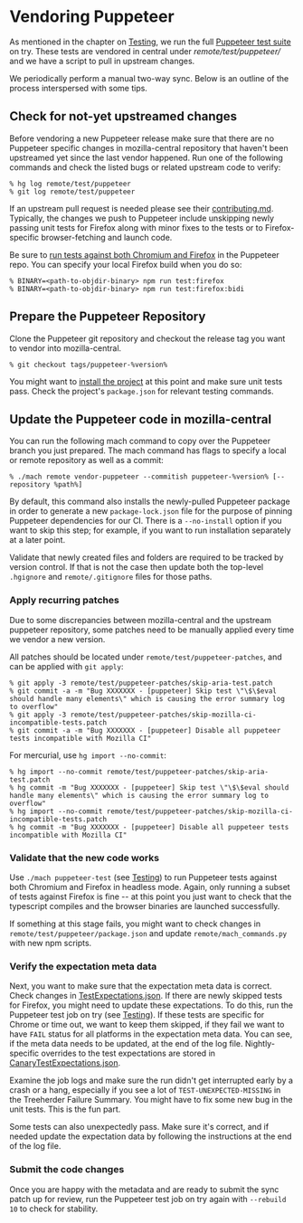 # Vendoring Puppeteer

As mentioned in the chapter on [Testing], we run the full [Puppeteer
test suite] on try.  These tests are vendored in central under
_remote/test/puppeteer/_ and we have a script to pull in upstream changes.

We periodically perform a manual two-way sync. Below is an outline of the
process interspersed with some tips.

## Check for not-yet upstreamed changes

Before vendoring a new Puppeteer release make sure that there are no Puppeteer
specific changes in mozilla-central repository that haven't been upstreamed yet
since the last vendor happened. Run one of the following commands and check the
listed bugs or related upstream code to verify:

```shell
% hg log remote/test/puppeteer
% git log remote/test/puppeteer
```

If an upstream pull request is needed please see their [contributing.md].
Typically, the changes we push to Puppeteer include unskipping newly passing
unit tests for Firefox along with minor fixes to the tests or
to Firefox-specific browser-fetching and launch code.

Be sure to [run tests against both Chromium and Firefox] in the Puppeteer
repo. You can specify your local Firefox build when you do so:

```shell
% BINARY=<path-to-objdir-binary> npm run test:firefox
% BINARY=<path-to-objdir-binary> npm run test:firefox:bidi
```

## Prepare the Puppeteer Repository

Clone the Puppeteer git repository and checkout the release tag you want
to vendor into mozilla-central.

```shell
% git checkout tags/puppeteer-%version%
```

You might want to [install the project] at this point and make sure unit tests pass.
Check the project's `package.json` for relevant testing commands.

## Update the Puppeteer code in mozilla-central

You can run the following mach command to copy over the Puppeteer branch you
just prepared. The mach command has flags to specify a local or remote
repository as well as a commit:

```shell
% ./mach remote vendor-puppeteer --commitish puppeteer-%version% [--repository %path%]
```

By default, this command also installs the newly-pulled Puppeteer package in
order to generate a new `package-lock.json` file for the purpose of pinning
Puppeteer dependencies for our CI. There is a `--no-install` option if you want
to skip this step; for example, if you want to run installation separately at
a later point.

Validate that newly created files and folders are required to be tracked by
version control. If that is not the case then update both the top-level
`.hgignore` and `remote/.gitignore` files for those paths.


### Apply recurring patches

Due to some discrepancies between mozilla-central and the upstream puppeteer
repository, some patches need to be manually applied every time we vendor a new
version.

All patches should be located under `remote/test/puppeteer-patches`, and can be
applied with `git apply`:

```shell
% git apply -3 remote/test/puppeteer-patches/skip-aria-test.patch
% git commit -a -m "Bug XXXXXXX - [puppeteer] Skip test \"\$\$eval should handle many elements\" which is causing the error summary log to overflow"
% git apply -3 remote/test/puppeteer-patches/skip-mozilla-ci-incompatible-tests.patch
% git commit -a -m "Bug XXXXXXX - [puppeteer] Disable all puppeteer tests incompatible with Mozilla CI"
```

For mercurial, use `hg import --no-commit`:

```shell
% hg import --no-commit remote/test/puppeteer-patches/skip-aria-test.patch
% hg commit -m "Bug XXXXXXX - [puppeteer] Skip test \"\$\$eval should handle many elements\" which is causing the error summary log to overflow"
% hg import --no-commit remote/test/puppeteer-patches/skip-mozilla-ci-incompatible-tests.patch
% hg commit -m "Bug XXXXXXX - [puppeteer] Disable all puppeteer tests incompatible with Mozilla CI"
```

### Validate that the new code works

Use `./mach puppeteer-test` (see [Testing]) to run Puppeteer tests against both
Chromium and Firefox in headless mode. Again, only running a subset of tests
against Firefox is fine -- at this point you just want to check that the
typescript compiles and the browser binaries are launched successfully.

If something at this stage fails, you might want to check changes in
`remote/test/puppeteer/package.json` and update `remote/mach_commands.py`
with new npm scripts.

### Verify the expectation meta data

Next, you want to make sure that the expectation meta data is correct. Check
changes in [TestExpectations.json]. If there are
newly skipped tests for Firefox, you might need to update these expectations.
To do this, run the Puppeteer test job on try (see [Testing]). If these tests
are specific for Chrome or time out, we want to keep them skipped, if they fail
we want to have `FAIL` status for all platforms in the expectation meta data.
You can see, if the meta data needs to be updated, at the end of the log file.
Nightly-specific overrides to the test expectations are stored in [CanaryTestExpectations.json].

Examine the job logs and make sure the run didn't get interrupted early by a
crash or a hang, especially if you see a lot of `TEST-UNEXPECTED-MISSING` in
the Treeherder Failure Summary. You might have to fix some new bug in the unit
tests. This is the fun part.

Some tests can also unexpectedly pass. Make sure it's correct, and if needed
update the expectation data by following the instructions at the end of the
log file.

### Submit the code changes

Once you are happy with the metadata and are ready to submit the sync patch
up for review, run the Puppeteer test job on try again with `--rebuild 10`
to check for stability.

[Testing]: Testing.md
[Puppeteer test suite]: https://github.com/GoogleChrome/puppeteer/tree/master/test
[install the project]: https://github.com/puppeteer/puppeteer/blob/main/docs/contributing.md#getting-started
[run tests against both Chromium and Firefox]: https://github.com/puppeteer/puppeteer/blob/main/test/README.md#running-tests
[TestExpectations.json]: https://searchfox.org/mozilla-central/source/remote/test/puppeteer/test/TestExpectations.json
[CanaryTestExpectations.json]: https://searchfox.org/mozilla-central/source/remote/test/puppeteer/test/CanaryTestExpectations.json
[contributing.md]: https://github.com/puppeteer/puppeteer/blob/main/docs/contributing.md
